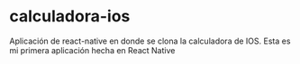 # calculadora-ios

Aplicación de react-native en donde se clona la calculadora de IOS. Esta es mi primera aplicación hecha en React Native
